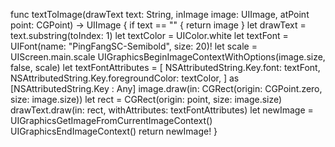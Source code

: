 func textToImage(drawText text: String, inImage image: UIImage, atPoint point: CGPoint) -> UIImage {
        if text == "" {
            return image
        }
        let drawText = text.substring(toIndex: 1)
       let textColor = UIColor.white
        let textFont = UIFont(name: "PingFangSC-Semibold", size: 20)!
       let scale = UIScreen.main.scale
        UIGraphicsBeginImageContextWithOptions(image.size, false, scale)
       let textFontAttributes = [
        NSAttributedString.Key.font: textFont,
        NSAttributedString.Key.foregroundColor: textColor,
       ] as [NSAttributedString.Key : Any]
       image.draw(in: CGRect(origin: CGPoint.zero, size: image.size))
       let rect = CGRect(origin: point, size: image.size)
       drawText.draw(in: rect, withAttributes: textFontAttributes)
       let newImage = UIGraphicsGetImageFromCurrentImageContext()
       UIGraphicsEndImageContext()
       return newImage!
    }
